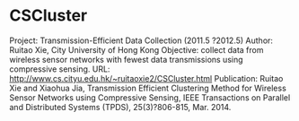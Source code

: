 CSCluster
=========

Project: Transmission-Efficient Data Collection (2011.5 ?2012.5)
Author: Ruitao Xie, City University of Hong Kong
Objective: collect data from wireless sensor networks with fewest data transmissions using compressive sensing.
URL: http://www.cs.cityu.edu.hk/~ruitaoxie2/CSCluster.html
Publication: Ruitao Xie and Xiaohua Jia, Transmission Efficient Clustering Method for Wireless Sensor Networks using Compressive Sensing, IEEE Transactions on Parallel and Distributed Systems (TPDS), 25(3)?806-815, Mar. 2014.
